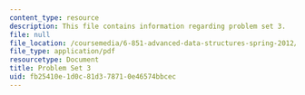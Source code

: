 ```yaml
---
content_type: resource
description: This file contains information regarding problem set 3.
file: null
file_location: /coursemedia/6-851-advanced-data-structures-spring-2012/fb25410e1d0c81d378710e46574bbcec_MIT6_851S12_ps3.pdf
file_type: application/pdf
resourcetype: Document
title: Problem Set 3
uid: fb25410e-1d0c-81d3-7871-0e46574bbcec
---
```

